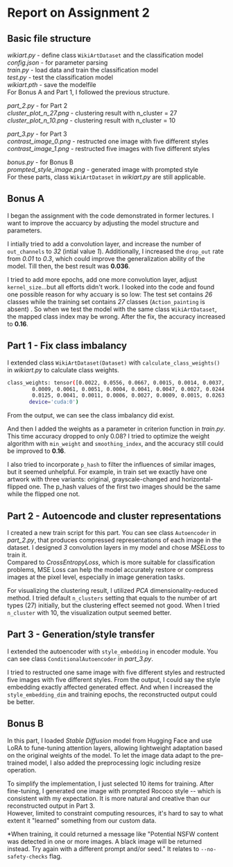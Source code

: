 # Report on Assignment 2
## Basic file structure
*wikiart.py* - define class `WikiArtDataset` and the classification model   
*config.json* - for parameter parsing  
*train.py* - load data and train the classification model   
*test.py* - test the classification model   
*wikiart.pth* - save the modelfile    
For Bonus A and Part 1, I followed the previous structure.

*part_2.py* - for Part 2    
*cluster_plot_n_27.png* - clustering result with n_cluster = 27   
*cluster_plot_n_10.png* - clustering result with n_cluster = 10  

*part_3.py* - for Part 3  
*contrast_image_0.png* - restructed one image with five different styles  
*contrast_image_1.png* - restructed five images with five different styles

*bonus.py* - for Bonus B  
*prompted_style_image.png* - generated image with prompted style  
For these parts, class `WikiArtDataset` in *wikiart.py* are still applicable.

## Bonus A
I began the assignment with the code demonstrated in former lectures. I want to improve the accuarcy by adjusting the model structure and parameters.

I intially tried to add a convolution layer, and increase the number of `out_channels` to *32* (intial value *1*). Additionally, I increased the `drop_out` rate from *0.01* to *0.3*, which could improve the generalization ability of the model. Till then, the best result was **0.036**.

I tried to add more epochs, add one more convolution layer, adjust `kernel_size`...but all efforts didn't work. I looked into the code and found one possible reason for why accuary is so low: The test set contains *26* classes while the training set contains *27* classes (`Action_painting` is absent) . So when we test the model with the same class `WikiArtDataset`, the mapped class index may be wrong. After the fix, the accuracy increased to **0.16**.

## Part 1 - Fix class imbalancy
I extended class `WikiArtDataset(Dataset)` with `calculate_class_weights()` in *wikiart.py* to calculate class weights. 
```bash 
class_weights: tensor([0.0022, 0.0556, 0.0667, 0.0015, 0.0014, 0.0037, 0.0110, 0.0026, 0.0041,
        0.0009, 0.0061, 0.0051, 0.0004, 0.0041, 0.0047, 0.0027, 0.0244, 0.0024,
        0.0125, 0.0041, 0.0011, 0.0006, 0.0027, 0.0009, 0.0015, 0.0263, 0.0051],
       device='cuda:0')
```
From the output, we can see the class imbalancy did exist.

And then I added the weights as a parameter in criterion function in *train.py*. This time accuracy dropped to only 0.08? I tried to optimize the weight algorithm with `min_weight` and `smoothing_index`, and the accuracy still could be improved to **0.16**.

I also tried to incorporate `p_hash` to filter the influences of similar images, but it seemed unhelpful.
For example, in train set we exactly have one artwork with three variants: original, grayscale-changed and horizontal-flipped one. The p_hash values of the first two images should be the same while the flipped one not.


## Part 2 - Autoencode and cluster representations
I created a new train script for this part. You can see class `Autoencoder` in *part_2.py*, that produces compressed representations of each image in the dataset. I designed *3* convolution layers in my model and chose *MSELoss* to train it.  
Compared to *CrossEntropyLoss*, which is more suitable for classification problems, MSE Loss can help the model accurately restore or compress images at the pixel level, especially in image generation tasks.

For visualizing the clustering result, I utilized *PCA* dimensionality-reduced method. I tried default `n_clusters` setting that equals to the number of art types (27) initially, but the clustering effect seemed not good. When I tried `n_cluster` with 10, the visualization output seemed better. 


## Part 3 - Generation/style transfer
I extended the autoencoder with `style_embedding` in encoder module. You can see class `ConditionalAutoencoder` in *part_3.py*.

I tried to restructed one same image with five different styles and restructed five images with five different styles. From the output, I could say the style embedding exactly affected generated effect. And when I increased the `style_embedding_dim` and training epochs, the reconstructed output could be better.


## Bonus B
In this part, I loaded *Stable Diffusion* model from Hugging Face and use LoRA to fune-tuning attention layers, allowing lightweight adaptation based on the original weights of the model. To let the image data adapt to the pre-trained model, I also added the preprocessing logic including resize operation.  

To simplify the implementation, I just selected 10 items for training. After fine-tuning, I generated one image with prompted Rococo style -- which is consistent with my expectation. It is more natural and creative than our reconstructed output in Part 3.     
However, limited to constraint computing resources, it's hard to say to what extent it "learned" something from our custom data.  

*When training, it could returned a message like "Potential NSFW content was detected in one or more images. A black image will be returned instead. Try again with a different prompt and/or seed." It relates to `--no-safety-checks` flag.
